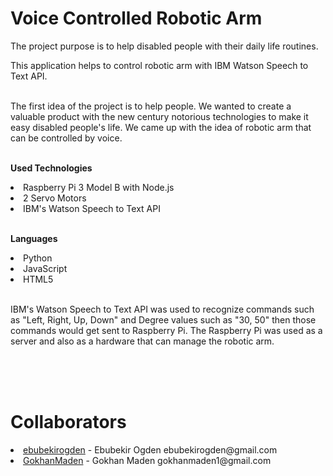 # Voice Controlled Robotic Arm

The project purpose is to help disabled people with their daily life routines. <br>

This application helps to control robotic arm with IBM Watson Speech to Text API. <br><br>

The first idea of the project is to help people. We wanted to create a valuable product with the new century notorious technologies to make it easy disabled people's life. We came up with the idea of robotic arm that can be controlled by voice. <br><br>

<b>Used Technologies</b><br>

<li> Raspberry Pi 3 Model B with Node.js </li>
<li> 2 Servo Motors </li>
<li> IBM's Watson Speech to Text API </li><br>

<b>Languages</b><br>

<li> Python </li>
<li> JavaScript </li>
<li> HTML5 </li>
<br>
<p>IBM's Watson Speech to Text API was used to recognize commands such as "Left, Right, Up, Down" and Degree values such as "30, 50" then those commands would get sent to Raspberry Pi. The Raspberry Pi was used as a server and also as a hardware that can manage the robotic arm.</p><br><br><br>

<!-- <img src="https://s23.postimg.org/sc9w42963/Screen_Shot_2017_01_15_at_5_02_24_PM.png"></img> -->


# Collaborators
<li><a href="https://www.github.com/EbubekirOgden">ebubekirogden</a> - Ebubekir Ogden ebubekirogden@gmail.com</li>
<li><a href="https://github.com/GokhanMaden">GokhanMaden</a> - Gokhan Maden gokhanmaden1@gmail.com</li>





